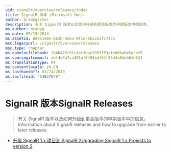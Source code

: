 ```yaml
---
uid: signalr/overview/releases/index
title: SignalR 版本 |Microsoft Docs
author: bradygaster
description: 有关 SignalR 版本以及如何升级到更高版本的早期版本中的信息。
ms.author: bradyg
ms.date: 09/19/2014
ms.assetid: 0d951e85-b83b-4e53-9f1e-eb1ca1fc72c5
msc.legacyurl: /signalr/overview/releases
msc.type: chapter
ms.openlocfilehash: 1bbb47fc91cdec3dae1997f53afed8ba645acbf5
ms.sourcegitcommit: ebf4e5a7ca301af8494edf64f85d4a8deb61d641
ms.translationtype: MT
ms.contentlocale: zh-CN
ms.lasthandoff: 01/24/2019
ms.locfileid: "54837645"
---
```

<a name="signalr-releases"></a><span data-ttu-id="a3d28-103">SignalR 版本</span><span class="sxs-lookup"><span data-stu-id="a3d28-103">SignalR Releases</span></span>
====================
> <span data-ttu-id="a3d28-104">有关 SignalR 版本以及如何升级到更高版本的早期版本中的信息。</span><span class="sxs-lookup"><span data-stu-id="a3d28-104">Information about SignalR releases and how to upgrade from earlier to later releases.</span></span>


- [<span data-ttu-id="a3d28-105">升级 SignalR 1.x 项目到 SignalR 2</span><span class="sxs-lookup"><span data-stu-id="a3d28-105">Upgrading SignalR 1.x Projects to version 2</span></span>](upgrading-signalr-1x-projects-to-20.md)
